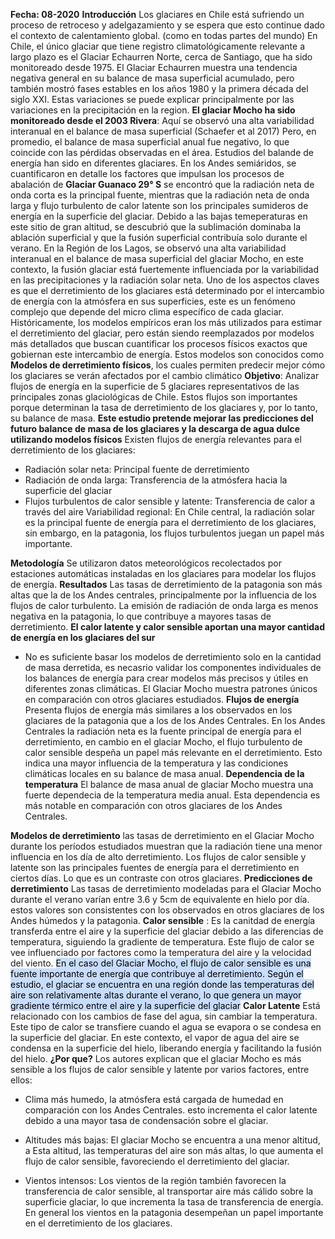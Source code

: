 **Fecha: 08-2020**
**Introducción**
Los glaciares en Chile está sufriendo un proceso de retroceso y adelgazamiento y se espera que esto continue dado el contexto de calentamiento global. (como en todas partes del mundo)
En Chile, el único glaciar que tiene registro climatológicamente relevante a largo plazo es el Glaciar Echaurren Norte, cerca de Santiago, que ha sido monitoreado desde 1975. El Glaciar Echaurren muestra una tendencia negativa general en su balance de masa superficial acumulado, pero también mostró fases estables en los años 1980 y la primera década del siglo XXI.
Estas variaciones se puede explicar principalmente por las variaciones en la precipitación en la region.
**El glaciar Mocho ha sido monitoreado desde el 2003 Rivera**: Aquí se observó una alta variabilidad interanual en el balance de masa superficial (Schaefer et al 2017) Pero, en promedio, el balance de masa superficial anual fue negativo, lo que coincide con las pérdidas observadas en el área.
Estudios del balande de energía han sido en diferentes glaciares. En los Andes semiáridos, se cuantificaron en detalle los factores que impulsan los procesos de abalación de **Glaciar Guanaco 29° S** se encontró que la radiación neta de onda corta es la principal fuente, mientras que la radiación neta de onda larga y flujo turbulento de calor latente son los principales sumideros de energía en la superficie del glaciar. Debido a las bajas temeperaturas en este sitio de gran altitud, se descubrió que la sublimación dominaba la ablación superficial y que la fusión superficial contribuía solo durante el verano.
En la Región de los Lagos, se observó una alta variabilidad interanual en el balance de masa superficial del glaciar Mocho, en este contexto, la fusión glaciar está fuertemente influenciada por la variabilidad en las precipitaciones y la radiación solar neta.
Uno de los aspectos claves es que el derretimiento de los glaciares está determinado por el intercambio de energía con la atmósfera en sus superficies, este es un fenómeno complejo que depende del micro clima específico de cada glaciar.
Históricamente, los modelos empíricos eran los más utilizados para estimar el derretimiento del glaciar, pero están siendo reemplazados por modelos más detallados que buscan cuantificar los procesos físicos exactos que gobiernan este intercambio de energía. Estos modelos son conocidos como **Modelos de derretimiento físicos**, los cuales permiten predecir mejor cómo los glaciares se verán afectados por el cambio climático
**Objetivo**: Analizar flujos de energía en la superficie de 5 glaciares representativos de las principales zonas glaciológicas de Chile. Estos flujos son importantes porque determinan la tasa de derretimiento de los glaciares y, por lo tanto, su balance de masa. **Este estudio pretende mejorar las predicciones del futuro balance de masa de los glaciares y la descarga de agua dulce utilizando modelos físicos**
Existen flujos de energía relevantes para el derretimiento de los glaciares:
* Radiación solar neta: Principal fuente de derretimiento
* Radiación de onda larga: Transferencia de la atmósfera hacia la superficie del glaciar
* Flujos turbulentos de calor sensible y latente: Transferencia de calor a través del aire
Variabilidad regional:
En Chile central, la radiación solar es la principal fuente de energía para el derretimiento de los glaciares, sin embargo, en la patagonia, los flujos turbulentos juegan un papel más importante.

**Metodología**
Se utilizaron datos meteorológicos recolectados por estaciones automáticas instaladas en los glaciares para modelar los flujos de energía.
**Resultados** 
Las tasas de derretimiento de la patagonia son más altas que la de los Andes centrales, principalmente por la influencia de los flujos de calor turbulento.
La emisión de radiación de onda larga es menos negativa en la patagonia, lo que contribuye a mayores tasas de derretimiento.
**El calor latente y calor sensible aportan una mayor cantidad de energía en los glaciares del sur**
* No es suficiente basar los modelos de derretimiento solo en la cantidad de masa derretida, es necasrio validar los componentes individuales de los balances de energía para crear modelos más precisos y útiles en diferentes zonas climáticas.
El Glaciar Mocho muestra patrones únicos en comparación con otros glaciares estudiados.
**Flujos de energía** Presenta flujos de energía más similares a los observados en los glaciares de la patagonia que a los de los Andes Centrales. En los Andes Centrales la radiación neta es la fuente principal de energía para el derretimiento, en cambio en el glaciar Mocho, el flujo turbulento de calor sensible despeña un papel más relevante en el derretimiento. Esto indica una mayor influencia de la temperatura y las condiciones climáticas locales en su balance de masa anual.
**Dependencia de la temperatura** El balance de masa anual de glaciar Mocho muestra una fuerte dependecia de la temperatura media anual. Esta dependencia es más notable en comparación con otros glaciares de los Andes Centrales.

**Modelos de derretimiento** las tasas de derretimiento en el Glaciar Mocho durante los períodos estudiados muestran que la radiación tiene una menor influencia en los día de alto derretimiento. Los flujos de calor sensible y latente son las principales fuentes de energía para el derretimiento en ciertos días. Lo que es un contraste con otros glaciares.
**Predicciones de derretimiento** Las tasas de derretimiento modeladas para el Glaciar Mocho durante el verano varían entre 3.6 y 5cm de equivalente en hielo por día. estos valores son consistentes con los observados en otros glaciares de los Andes húmedos y la patagonia.
**Calor sensible** : Es la canitdad de energía transferda entre el aire y la superficie del glaciar debido a las diferencias de temperatura, siguiendo la gradiente de temperatura. Este flujo de calor se vee influenciado por factores como la temperatura del aire y la velocidad del viento.
<mark style="background: #ADCCFFA6;">En el caso del Glaciar Mocho, el flujo de calor sensible es una fuente importante de energía que contribuye al derretimiento. Según el estudio, el glaciar se encuentra en una región donde las temperaturas del aire son relativamente altas durante el verano, lo que genera un mayor gradiente térmico entre el aire y la superficie del glaciar</mark>
**Calor Latente** Está relacionado con los cambios de fase del agua, sin cambiar la temperatura. Este tipo de calor se transfiere cuando el agua se evapora o se condesa en la superficie del glaciar. En este contexto, el vapor de agua del aire se condensa en la superficie del hielo, liberando energía y facilitando la fusión del hielo.
**¿Por que?** Los autores explican que el glaciar Mocho es más sensible a los flujos de calor sensible y latente por varios factores, entre ellos:
* Clima más humedo, la atmósfera está cargada de humedad en comparación con los Andes Centrales. esto incrementa el calor latente debido a una mayor tasa de condensación sobre el glaciar.
* Altitudes más bajas: El glaciar Mocho se encuentra a una menor altitud, a Esta altitud, las temperaturas del aire son más altas, lo que aumenta el flujo de calor sensible, favoreciendo el derretimiento del glaciar.

* Vientos intensos: Los vientos de la región también favorecen la transferencia de calor sensible, al transportar aire más cálido sobre la superficie glaciar, lo que incrementa la tasa de transferencia de energía. En general los vientos en la patagonia desempeñan un papel importante en el derretimiento de los glaciares.